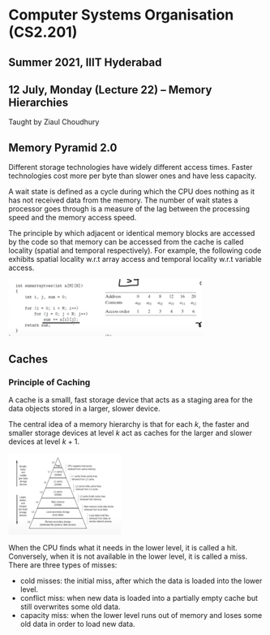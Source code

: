 # Computer Systems Organisation (CS2.201)
## Summer 2021, IIIT Hyderabad
## 12 July, Monday (Lecture 22) – Memory Hierarchies

Taught by Ziaul Choudhury

## Memory Pyramid 2.0
Different storage technologies have widely different access times. Faster technologies cost more per byte than slower ones and have less capacity.  

A wait state is defined as a cycle during which the CPU does nothing as it has not received data from the memory. The number of wait states a processor goes through is a measure of the lag between the processing speed and the memory access speed.  

The principle by which adjacent or identical memory blocks are accessed by the code so that memory can be accessed from the cache is called locality (spatial and temporal respectively). For example, the following code exhibits spatial locality w.r.t array access and temporal locality w.r.t variable access.

![Spatial Locality](spat.png)

## Caches
### Principle of Caching
A cache is a smalll, fast storage device that acts as a staging area for the data objects stored in a larger, slower device.  

The central idea of a memory hierarchy is that for each $k$, the faster and smaller storage devices at level $k$ act as caches for the larger and slower devices at level $k + 1$.

![The Principle of Caching](princ.png)

When the CPU finds what it needs in the lower level, it is called a hit. Conversely, when it is not available in the lower level, it is called a miss. There are three types of misses:

* cold misses: the initial miss, after which the data is loaded into the lower level.
* conflict miss: when new data is loaded into a partially empty cache but still overwrites some old data.
* capacity miss: when the lower level runs out of memory and loses some old data in order to load new data.

